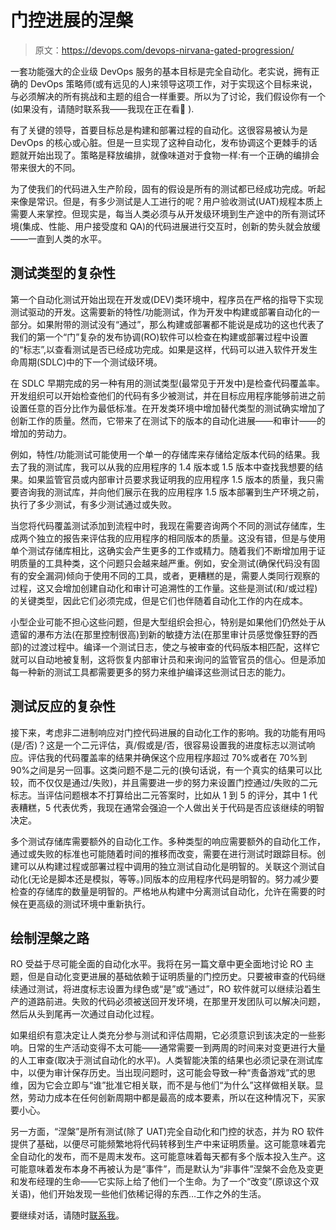 # 门控进展的涅槃

> 原文：<https://devops.com/devops-nirvana-gated-progression/>

一套功能强大的企业级 DevOps 服务的基本目标是完全自动化。老实说，拥有正确的 DevOps 策略师(或有远见的人)来领导这项工作，对于实现这个目标来说，与必须解决的所有挑战和主题的组合一样重要。所以为了讨论，我们假设你有一个(如果没有，请随时联系我——我现在正在看🙂 ).

有了关键的领导，首要目标总是构建和部署过程的自动化。这很容易被认为是 DevOps 的核心或心脏。但是一旦实现了这种自动化，发布协调这个更棘手的话题就开始出现了。策略是释放编排，就像味道对于食物一样:有一个正确的编排会带来很大的不同。

为了使我们的代码进入生产阶段，固有的假设是所有的测试都已经成功完成。听起来像是常识。但是，有多少测试是人工进行的呢？用户验收测试(UAT)规程本质上需要人来掌控。但现实是，每当人类必须与从开发级环境到生产途中的所有测试环境(集成、性能、用户接受度和 QA)的代码进展进行交互时，创新的势头就会放缓——一直到人类的水平。

## 测试类型的复杂性

第一个自动化测试开始出现在开发或(DEV)类环境中，程序员在严格的指导下实现测试驱动的开发。这需要新的特性/功能测试，作为开发中构建或部署自动化的一部分。如果附带的测试没有“通过”，那么构建或部署都不能说是成功的这也代表了我们的第一个“门”复杂的发布协调(RO)软件可以检查在构建或部署过程中设置的“标志”,以查看测试是否已经成功完成。如果是这样，代码可以进入软件开发生命周期(SDLC)中的下一个测试级环境。

在 SDLC 早期完成的另一种有用的测试类型(最常见于开发中)是检查代码覆盖率。开发组织可以开始检查他们的代码有多少被测试，并在目标应用程序能够前进之前设置任意的百分比作为最低标准。在开发类环境中增加替代类型的测试确实增加了创新工作的质量。然而，它带来了在测试下的版本的自动化进展——和审计——的增加的劳动力。

例如，特性/功能测试可能使用一个单一的存储库来存储给定版本代码的结果。我去了我的测试库，我可以从我的应用程序的 1.4 版本或 1.5 版本中查找我想要的结果。如果监管官员或内部审计员要求我证明我的应用程序 1.5 版本的质量，我只需要咨询我的测试库，并向他们展示在我的应用程序 1.5 版本部署到生产环境之前，执行了多少测试，有多少测试通过或失败。

当您将代码覆盖测试添加到流程中时，我现在需要咨询两个不同的测试存储库，生成两个独立的报告来评估我的应用程序的相同版本的质量。这没有错，但是与使用单个测试存储库相比，这确实会产生更多的工作或精力。随着我们不断增加用于证明质量的工具种类，这个问题只会越来越严重。例如，安全测试(确保代码没有固有的安全漏洞)倾向于使用不同的工具，或者，更糟糕的是，需要人类同行观察的过程，这又会增加创建自动化和审计可追溯性的工作量。这些是测试(和/或过程)的关键类型，因此它们必须完成，但是它们也伴随着自动化工作的内在成本。

小型企业可能不担心这些问题，但是大型组织会担心，特别是如果他们仍然处于从遗留的瀑布方法(在那里控制很高)到新的敏捷方法(在那里审计员感觉像狂野的西部)的过渡过程中。编译一个测试日志，使之与被审查的代码版本相匹配，这样它就可以自动地被复制，这将恢复内部审计员和来询问的监管官员的信心。但是添加每一种新的测试工具都需要更多的努力来维护编译这些测试日志的能力。

## 测试反应的复杂性

接下来，考虑非二进制响应对门控代码进展的自动化工作的影响。我的功能有用吗(是/否)？这是一个二元评估，真/假或是/否，很容易设置我的进度标志以测试响应。评估我的代码覆盖率的结果并确保这个应用程序超过 70%或者在 70%到 90%之间是另一回事。这类问题不是二元的(换句话说，有一个真实的结果可以比较，而不仅仅是通过/失败)，并且需要进一步的努力来设置门控通过/失败的二元标志。当评估问题根本不打算给出二元答案时，比如从 1 到 5 的评分，其中 1 代表糟糕，5 代表优秀，我现在通常会强迫一个人做出关于代码是否应该继续的明智决定。

多个测试存储库需要额外的自动化工作。多种类型的响应需要额外的自动化工作，通过或失败的标准也可能随着时间的推移而改变，需要在进行测试时跟踪目标。创建可以从构建过程或部署过程中调用的独立测试自动化是明智的。关联这个测试自动化(无论是脚本还是模拟，等等。)同版本的应用程序代码是明智的。努力减少要检查的存储库的数量是明智的。严格地从构建中分离测试自动化，允许在需要的时候在更高级的测试环境中重新执行。

## 绘制涅槃之路

RO 受益于尽可能全面的自动化水平。我将在另一篇文章中更全面地讨论 RO 主题，但是自动化变更进展的基础依赖于证明质量的门控历史。只要被审查的代码继续通过测试，将进度标志设置为绿色或“是”或“通过”，RO 软件就可以继续沿着生产的道路前进。失败的代码必须被送回开发环境，在那里开发团队可以解决问题，然后从头到尾再一次通过自动化过程。

如果组织有意决定让人类充分参与测试和评估周期，它必须意识到该决定的一些影响。日常的生产活动变得不太可能——通常需要一到两周的时间来对变更进行大量的人工审查(取决于测试自动化的水平)。人类智能决策的结果也必须记录在测试库中，以便为审计保存历史。当出现问题时，这可能会导致一种“责备游戏”式的思维，因为它会立即与“谁”批准它相关联，而不是与他们“为什么”这样做相关联。显然，劳动力成本在任何创新周期中都是最高的成本要素，所以在这种情况下，买家要小心。

另一方面，“涅槃”是所有测试(除了 UAT)完全自动化和门控的状态，并为 RO 软件提供了基础，以便尽可能频繁地将代码转移到生产中来证明质量。这可能意味着完全自动化的发布，而不是周末发布。这可能意味着每天都有多个版本投入生产。这可能意味着发布本身不再被认为是“事件”，而是默认为“非事件”涅槃不会危及变更和发布经理的生命——它实际上给了他们一个生命。为了一个“改变”(原谅这个双关语)，他们开始发现一些他们依稀记得的东西…工作之外的生活。

要继续对话，请随时[联系我](/cdn-cgi/l/email-protection#5a312833292e333b3474343f362935341a32352e373b333674393537)。